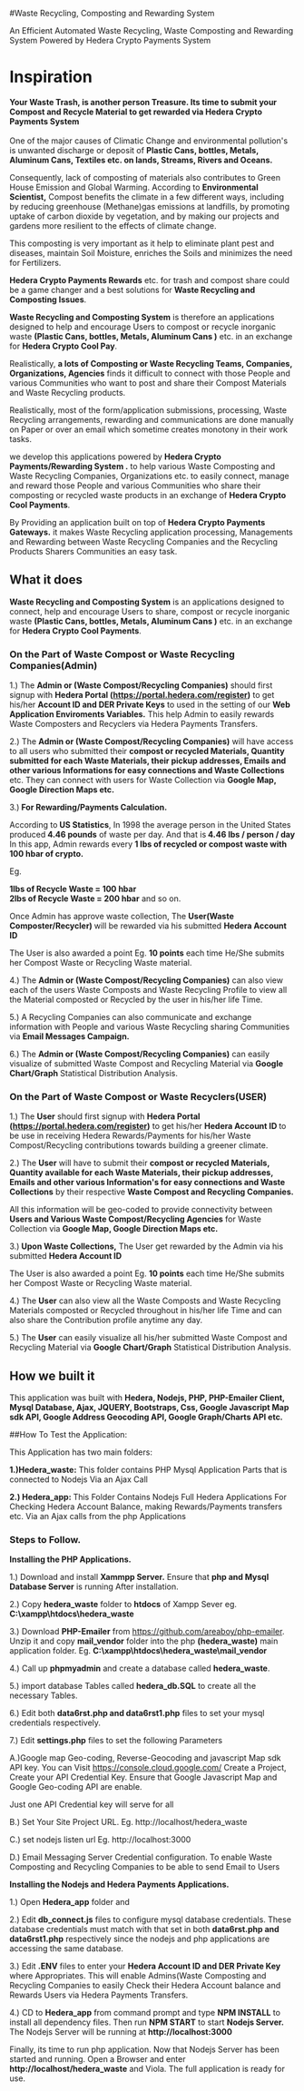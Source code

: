 #Waste Recycling, Composting and Rewarding System

An Efficient Automated Waste Recycling, Waste Composting and Rewarding System Powered by Hedera Crypto Payments System


# Inspiration
<b>Your Waste Trash, is another person Treasure. Its time to submit your Compost and Recycle Material to get rewarded via Hedera Crypto Payments System</b><br><br>
One of the major causes of Climatic Change and environmental pollution's is unwanted discharge or deposit of <b>  Plastic Cans, bottles, Metals, Aluminum Cans, Textiles etc. on lands, Streams, Rivers and  Oceans.</b>

Consequently,  lack of composting of materials also contributes to Green House Emission and Global Warming. According to <b>Environmental Scientist,</b> Compost benefits the climate in a few different ways, including by reducing greenhouse (Methane)gas emissions at landfills, by promoting uptake of carbon dioxide by vegetation, and by making our projects and gardens more resilient to the effects of climate change. 

This composting is very important as it help to eliminate plant pest and diseases, maintain Soil Moisture, enriches the Soils and minimizes the need for Fertilizers.



<b>Hedera Crypto Payments Rewards</b> etc. for trash and compost share could be a game changer and a best solutions for  <b>Waste Recycling and Composting Issues</b>.<br>

<b> Waste Recycling and Composting System</b> is therefore an applications designed to help and encourage Users to compost or  recycle inorganic waste <b>(Plastic Cans, bottles, Metals, Aluminum Cans )</b> etc. in an exchange for <b>Hedera Crypto Cool Pay</b>.

Realistically, <b>a lots of Composting or Waste Recycling Teams, Companies, Organizations, Agencies</b> finds it difficult to connect with those People and various Communities who want to 
post and share their Compost Materials  and Waste Recycling products.

Realistically, most of the form/application submissions, processing, Waste Recycling arrangements, rewarding and communications are done manually on Paper 
or over an email which sometime creates monotony in their work tasks.


we develop this applications powered by <b>Hedera Crypto Payments/Rewarding System .</b> to help various Waste Composting and Waste Recycling Companies, Organizations etc. to easily connect, manage and reward those People and various Communities who share their composting or   recycled waste products in an exchange of <b> Hedera  Crypto Cool Payments</b>.

By Providing an application built on  top of  <b>Hedera  Crypto Payments Gateways.</b>
 it makes Waste Recycling application processing, Managements and Rewarding between Waste Recycling Companies and the Recycling Products Sharers Communities an easy task.

## What it does
<b> Waste Recycling and Composting System</b> is  an applications designed to connect, help and encourage Users to share, compost or  recycle inorganic waste <b>(Plastic Cans, bottles, Metals, Aluminum Cans )</b> etc. in an exchange for <b>Hedera Crypto Cool Payments</b>.


<h3> On the Part of Waste Compost or Waste Recycling Companies(Admin)</h3>

1.)  The <b>Admin or (Waste Compost/Recycling  Companies)</b> should first signup with <b>Hedera Portal (https://portal.hedera.com/register)</b> to get his/her <b> Account ID and DER Private Keys</b> to used in the setting of our <b>Web Application Enviroments Variables.</b>  This  help Admin to easily rewards Waste Composters and Recyclers via Hedera Payments Transfers.

2.)  The <b>Admin or (Waste Compost/Recycling  Companies)</b> will have access to all users who submitted their <b>compost or recycled Materials, Quantity submitted for each Waste Materials, their pickup addresses, Emails and other various Informations for easy connections and Waste Collections</b> etc.  They can connect with users for Waste Collection via <b>Google Map, Google Direction Maps etc.</b>

3.)<b> For Rewarding/Payments Calculation.</b>

According to<b> US Statistics</b>, In 1998 the average person in the United States produced<b> 4.46 pounds</b> of waste per day. And that is<b> 4.46 lbs / person / day</b>
In this app, Admin rewards every <b>1 lbs of recycled or compost waste with 100 hbar of crypto.</b>

Eg.

<b>1lbs of Recycle Waste = 100 hbar</b><br>
<b>2lbs of Recycle Waste = 200 hbar</b> and so on.

Once Admin has approve waste collection, The <b>User(Waste Composter/Recycler) </b>will be rewarded via his submitted <b>Hedera Account ID</b>

The User is also awarded a point Eg. <b>10 points</b> each time He/She submits her Compost Waste or Recycling Waste material.



4.)  The <b>Admin or (Waste Compost/Recycling  Companies)</b> can also view each of the users Waste Composts and Waste Recycling Profile to view all the Material composted or Recycled by the user in his/her life Time.


5.) A Recycling Companies can also communicate and exchange information with People and various Waste Recycling sharing Communities via <b>Email Messages Campaign.</b>

6.) The <b>Admin or (Waste Compost/Recycling  Companies)</b>  can easily visualize of submitted Waste Compost and Recycling Material via <b>Google Chart/Graph</b> Statistical  Distribution Analysis.

<h3> On the Part of Waste Compost or Waste Recyclers(USER)</h3>

1.)  The <b>User</b> should first signup with <b>Hedera Portal (https://portal.hedera.com/register)</b> to get his/her <b> Hedera Account ID </b> to be use in receiving Hedera Rewards/Payments for his/her Waste Compost/Recycling contributions towards building a greener climate.

2.)  The <b>User</b> will have to submit their <b>compost or recycled Materials, Quantity available for each Waste Materials, their pickup addresses, Emails and other various Information's for easy connections and Waste Collections</b>  by their respective <b>Waste Compost and Recycling Companies. </b> 

 All this information will be geo-coded to provide connectivity between <b>Users and Various Waste   Compost/Recycling Agencies</b> for Waste Collection via <b>Google Map, Google Direction Maps etc.</b>

3.)<b> Upon Waste Collections,</b> The User get rewarded by the Admin via  his submitted <b>Hedera Account ID</b>

The User is also awarded a point Eg. <b>10 points</b> each time He/She submits her Compost Waste or Recycling Waste material.



4.)  The <b>User</b> can also view all the Waste Composts and Waste Recycling Materials composted or Recycled throughout in his/her life Time and can also share the Contribution profile anytime any day.

5.) The <b>User</b>  can easily visualize all his/her submitted Waste Compost and Recycling Material via <b>Google Chart/Graph</b> Statistical  Distribution Analysis.



## How we built it

This application was built with <b> Hedera, Nodejs, PHP, PHP-Emailer Client, Mysql Database, Ajax, JQUERY, Bootstraps, Css, Google Javascript Map sdk API, Google Address Geocoding API, 
Google Graph/Charts API etc.</b>



##How To Test the Application:

This Application has two main folders:

<b>1.)Hedera_waste:</b>   This folder contains PHP Mysql Application Parts that is connected to Nodejs Via an Ajax Call

<b>2.) Hedera_app: </b> This Folder Contains Nodejs Full Hedera Applications For Checking Hedera Account Balance, making Rewards/Payments transfers etc. 
Via an Ajax calls from the php Applications


<h3>Steps to Follow.</h3>

<b>Installing the PHP Applications.</b>

1.) Download and install <b>Xammpp Server.</b>  Ensure that <b>php and Mysql Database Server</b> is running After installation.

2.) Copy <b>hedera_waste</b> folder to <b>htdocs</b> of Xampp Sever eg.  <b>C:\xampp\htdocs\hedera_waste</b>

3.) Download <b>PHP-Emailer</b> from https://github.com/areaboy/php-emailer. Unzip it and  copy <b>mail_vendor</b> folder into the php <b>(hedera_waste)</b> main application folder. 
Eg. <b>C:\xampp\htdocs\hedera_waste\mail_vendor</b>
 

4.) Call up <b>phpmyadmin</b> and create a database called <b> hedera_waste</b>.

5.) import database Tables called <b>hedera_db.SQL</b> to create all the necessary Tables.

6.) Edit both  <b>data6rst.php and data6rst1.php</b> files to set your mysql credentials respectively.

7.) Edit <b>settings.php</b> files to set the following Parameters

A.)Google map Geo-coding, Reverse-Geocoding and javascript Map sdk API key. You can Visit https://console.cloud.google.com/
Create a Project, Create your API Credential Key. Ensure that Google Javascript Map and Google Geo-coding API are enable.

Just one API Credential key will serve for all


B.) Set Your Site Project URL. Eg. http://localhost/hedera_waste


C.) set nodejs listen url Eg. http://localhost:3000


D.)  Email Messaging Server Credential configuration. To enable Waste Composting and Recycling Companies to be able to send Email to Users




<b>Installing the Nodejs and Hedera Payments Applications.</b>

1.) Open <b>Hedera_app</b> folder and 

2.) Edit <b>db_connect.js</b> files to configure mysql database credentials.  These database credentials must match with that set in both <b>data6rst.php and data6rst1.php</b>
respectively since the nodejs and php applications are accessing the same database.

3.) Edit <b>.ENV</b> files to enter your <b>Hedera Account ID and DER Private Key</b> where Appropriates. This will enable Admins(Waste Composting and Recycling Companies to easily
Check their Hedera Account balance and Rewards Users via Hedera Payments Transfers.

4.)  CD to <b>Hedera_app</b> from command prompt and type  <b>NPM INSTALL</b> to install all dependency files.
  Then run <b>NPM START</b> to start <b>Nodejs Server.</b>
The Nodejs Server will be running at <b>http://localhost:3000</b>

Finally, its time to run php application.  Now that Nodejs Server has been started and running.   Open a Browser and enter 
<b>http://localhost/hedera_waste</b> and Viola. The full application is ready for use.






